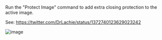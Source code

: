 Run the "Protect Image" command to add extra closing protection to the active image.

See: https://twitter.com/DrLachie/status/1372740123629023242

![image](https://user-images.githubusercontent.com/711344/111877131-18e06b00-89a2-11eb-84e2-d95e9a9da86e.png)
